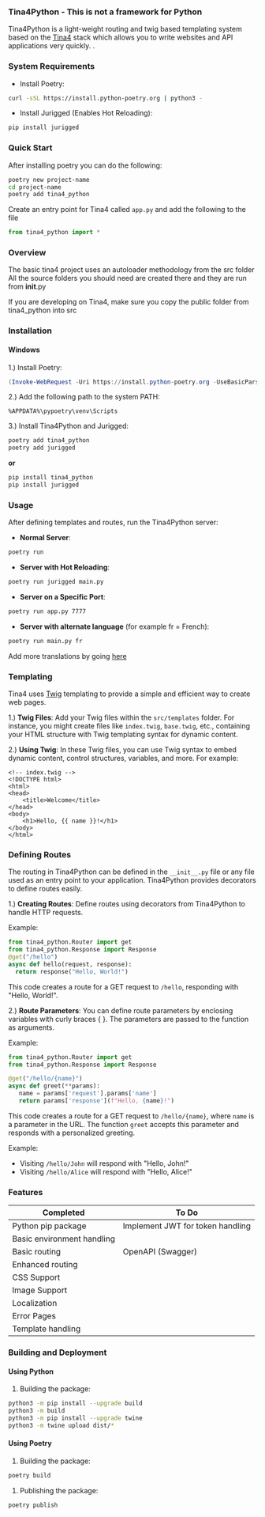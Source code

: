 ### Tina4Python - This is not a framework for Python

Tina4Python is a light-weight routing and twig based templating system based on the [Tina4](https://github.com/tina4stack/tina4-php) stack which allows you to write websites and API applications very quickly.
.
### System Requirements

- Install Poetry:
```bash
curl -sSL https://install.python-poetry.org | python3 - 
```

- Install Jurigged (Enables Hot Reloading):
```bash
pip install jurigged
```

### Quick Start

After installing poetry you can do the following:
```bash
poetry new project-name
cd project-name
poetry add tina4_python
```
Create an entry point for Tina4 called ```app.py``` and add the following to the file
```python
from tina4_python import *
```

### Overview
The basic tina4 project uses an autoloader methodology from the src folder
All the source folders you should need are created there and they are run from __init__.py

If you are developing on Tina4, make sure you copy the public folder from tina4_python into src

### Installation

#### Windows

1.) Install Poetry:
```powershell
(Invoke-WebRequest -Uri https://install.python-poetry.org -UseBasicParsing).Content | py -
```

2.) Add the following path to the system PATH:
```
%APPDATA%\pypoetry\venv\Scripts
```

3.) Install Tina4Python and Jurigged:
```bash
poetry add tina4_python
poetry add jurigged
```

**or**

```bash
pip install tina4_python
pip install jurigged
```

### Usage

After defining templates and routes, run the Tina4Python server:

- **Normal Server**:
```bash
poetry run
```

- **Server with Hot Reloading**:
```bash
poetry run jurigged main.py
```

- **Server on a Specific Port**:
```bash
poetry run app.py 7777
```
  
- **Server with alternate language** (for example fr = French):
```bash
poetry run main.py fr
```

Add more translations by going [here](TRANSLATIONS.md)

### Templating


Tina4 uses [Twig](https://twig.symfony.com/) templating to provide a simple and efficient way to create web pages.

1.) **Twig Files**: Add your Twig files within the `src/templates` folder. For instance, you might create files like `index.twig`, `base.twig`, etc., containing your HTML structure with Twig templating syntax for dynamic content.

2.) **Using Twig**: In these Twig files, you can use Twig syntax to embed dynamic content, control structures, variables, and more. For example:

```twig
<!-- index.twig -->
<!DOCTYPE html>
<html>
<head>
    <title>Welcome</title>
</head>
<body>
    <h1>Hello, {{ name }}!</h1>
</body>
</html>
```

### Defining Routes


The routing in Tina4Python can be defined in the `__init__.py` file or any file used as an entry point to your application. Tina4Python provides decorators to define routes easily.

1.) **Creating Routes**: Define routes using decorators from Tina4Python to handle HTTP requests.

Example:
```python
from tina4_python.Router import get
from tina4_python.Response import Response
@get("/hello")
async def hello(request, response):
  return response("Hello, World!")
```

This code creates a route for a GET request to `/hello`, responding with "Hello, World!".

2.) **Route Parameters**: You can define route parameters by enclosing variables with curly braces { }. The parameters are passed to the function as arguments.

 Example:
```python
from tina4_python.Router import get
from tina4_python.Response import Response

@get("/hello/{name}")
async def greet(**params):
   name = params['request'].params['name']
   return params['response'](f"Hello, {name}!")
 ````

This code creates a route for a GET request to `/hello/{name}`, where `name` is a parameter in the URL. The function `greet` accepts this parameter and responds with a personalized greeting.

Example:
- Visiting `/hello/John` will respond with "Hello, John!"
- Visiting `/hello/Alice` will respond with "Hello, Alice!"


### Features
| Completed                  | To Do                            |
|----------------------------|----------------------------------|
| Python pip package         | Implement JWT for token handling |
| Basic environment handling |                                  |
| Basic routing              | OpenAPI (Swagger)                |
| Enhanced routing           |                                  |
| CSS Support                |                                  |
| Image Support              |                                  |
| Localization               |                                  |
| Error Pages                |                                  |
| Template handling          |                                  |

### Building and Deployment

#### Using Python

1. Building the package:
 ```bash
 python3 -m pip install --upgrade build
 python3 -m build
 python3 -m pip install --upgrade twine
 python3 -m twine upload dist/*
 ```

#### Using Poetry

1. Building the package:
```bash
poetry build
```

1. Publishing the package:
```bash
poetry publish
```
